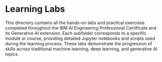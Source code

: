 # Learning Labs

This directory contains all the hands-on labs and practical exercises completed throughout the IBM AI Engineering Professional Certificate and its Generative AI extension. Each subfolder corresponds to a specific module or course, providing detailed Jupyter notebooks and scripts used during the learning process. These labs demonstrate the progression of skills across traditional machine learning, deep learning, and generative AI topics.
